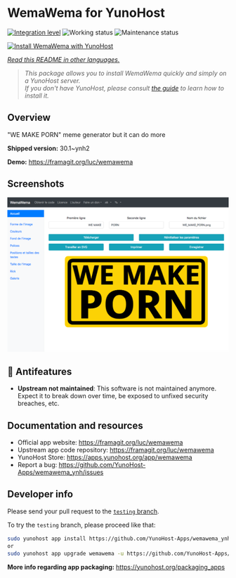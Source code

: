<!--
N.B.: This README was automatically generated by <https://github.com/YunoHost/apps/tree/master/tools/readme_generator>
It shall NOT be edited by hand.
-->

# WemaWema for YunoHost

[![Integration level](https://dash.yunohost.org/integration/wemawema.svg)](https://dash.yunohost.org/appci/app/wemawema) ![Working status](https://ci-apps.yunohost.org/ci/badges/wemawema.status.svg) ![Maintenance status](https://ci-apps.yunohost.org/ci/badges/wemawema.maintain.svg)

[![Install WemaWema with YunoHost](https://install-app.yunohost.org/install-with-yunohost.svg)](https://install-app.yunohost.org/?app=wemawema)

*[Read this README in other languages.](./ALL_README.md)*

> *This package allows you to install WemaWema quickly and simply on a YunoHost server.*  
> *If you don't have YunoHost, please consult [the guide](https://yunohost.org/install) to learn how to install it.*

## Overview

"WE MAKE PORN" meme generator but it can do more

**Shipped version:** 30.1~ynh2

**Demo:** <https://framagit.org/luc/wemawema>

## Screenshots

![Screenshot of WemaWema](./doc/screenshots/WemaWema.png)

## :red_circle: Antifeatures

- **Upstream not maintained**: This software is not maintained anymore. Expect it to break down over time, be exposed to unfixed security breaches, etc.

## Documentation and resources

- Official app website: <https://framagit.org/luc/wemawema>
- Upstream app code repository: <https://framagit.org/luc/wemawema>
- YunoHost Store: <https://apps.yunohost.org/app/wemawema>
- Report a bug: <https://github.com/YunoHost-Apps/wemawema_ynh/issues>

## Developer info

Please send your pull request to the [`testing` branch](https://github.com/YunoHost-Apps/wemawema_ynh/tree/testing).

To try the `testing` branch, please proceed like that:

```bash
sudo yunohost app install https://github.com/YunoHost-Apps/wemawema_ynh/tree/testing --debug
or
sudo yunohost app upgrade wemawema -u https://github.com/YunoHost-Apps/wemawema_ynh/tree/testing --debug
```

**More info regarding app packaging:** <https://yunohost.org/packaging_apps>
